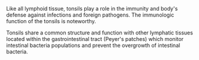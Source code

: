 Like all lymphoid tissue, tonsils play a role in the immunity and body's defense against infections and foreign pathogens. The immunologic function of the tonsils is noteworthy.

Tonsils share a common structure and function with other lymphatic tissues located within the gastrointestinal tract (Peyer's patches) which monitor intestinal bacteria populations and prevent the overgrowth of intestinal bacteria.